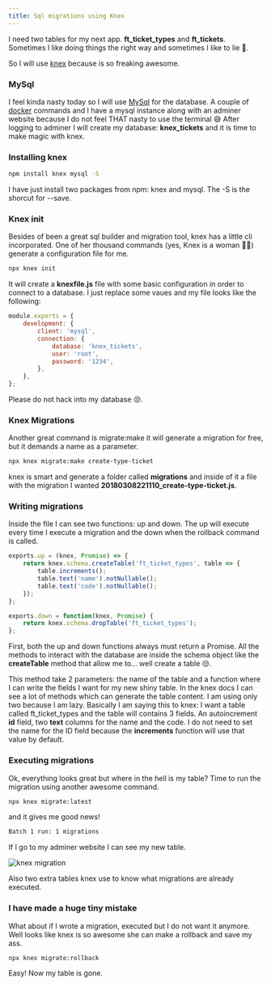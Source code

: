 ```yaml
---
title: Sql migrations using Knex
---
```


I need two tables for my next app. **ft_ticket_types** and **ft_tickets**.
Sometimes I like doing things the right way and sometimes I like to lie 🙊.

So I will use [knex](https://knexjs.org) because is so freaking awesome.

### MySql

I feel kinda nasty today so I will use [MySql](https://www.mysql.com/) for the database. A couple of [docker](https://docker.com) commands and I have
a mysql instance along with an adminer website because I do not feel THAT nasty to use the terminal 😅
After logging to adminer I will create my database: **knex_tickets** and it is time to make magic with knex.

### Installing knex

```bash
npm install knex mysql -S
```

I have just install two packages from npm: knex and mysql. The -S is the shorcut for --save.

### Knex init

Besides of been a great sql builder and migration tool, knex has a little cli incorporated.
One of her thousand commands (yes, Knex is a woman 👩‍✈) generate a configuration file for me.

```bash
npx knex init
```

It will create a **knexfile.js** file with some basic configuration in order to connect to a database.
I just replace some vaues and my file looks like the following:

```javascript
module.exports = {
	development: {
		client: 'mysql',
		connection: {
			database: 'knex_tickets',
			user: 'root',
			password: '1234',
		},
	},
};
```

Please do not hack into my database 😒.

### Knex Migrations

Another great command is migrate:make it will generate a migration for free, but it demands a name as a parameter.

```bash
npx knex migrate:make create-type-ticket
```

knex is smart and generate a folder called **migrations** and inside of it a file with the migration I wanted
**20180308221110_create-type-ticket.js**.

### Writing migrations

Inside the file I can see two functions: up and down. The up will execute every time I execute a migration and the down when the rollback command is called.

```javascript
exports.up = (knex, Promise) => {
	return knex.schema.createTable('ft_ticket_types', table => {
		table.increments();
		table.text('name').notNullable();
		table.text('code').notNullable();
	});
};

exports.down = function(knex, Promise) {
	return knex.schema.dropTable('ft_ticket_types');
};
```

First, both the up and down functions always must return a Promise. All the methods to interact with the database are inside the schema object like the **createTable** method that allow me to... well create a table 😒.

This method take 2 parameters: the name of the table and a function where I can write the fields I want for my new shiny table.
In the knex docs I can see a lot of methods which can generate the table content. I am using only two because I am lazy.
Basically I am saying this to knex: I want a table called ft_ticket_types and the table will contains 3 fields. An autoincrement **id** field, two **text** columns for the name and the code.
I do not need to set the name for the ID field because the **increments** function will use that value by default.

### Executing migrations

Ok, everything looks great but where in the hell is my table? Time to run the migration using another awesome command.

```bash
npx knex migrate:latest
```

and it gives me good news!

```bash
Batch 1 run: 1 migrations
```

If I go to my adminer website I can see my new table.

![knex migration](https://s3.amazonaws.com/blog/knex-migrations/first-migration.png)

Also two extra tables knex use to know what migrations are already executed.

### I have made a huge tiny mistake

What about if I wrote a migration, executed but I do not want it anymore. Well looks like knex is so awesome she can make a rollback and save my ass.

```bash
npx knex migrate:rollback
```

Easy! Now my table is gone.
